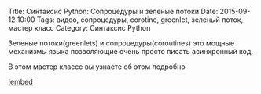 Title: Синтаксис Python: Сопроцедуры и зеленые потоки 
Date: 2015-09-12 10:00
Tags: видео, сопроцедуры, corotine, greenlet, зеленый поток, мастер класс
Category: Синтаксис Python

Зеленые потоки(greenlets) и сопроцедуры(coroutines) это мощные механизмы языка позволяющие очень просто писать асинхронный код.

В этом мастер классе вы узнаете об этом подробно

[!embed](https://www.youtube.com/watch?v=FaDDBfskxjw)
